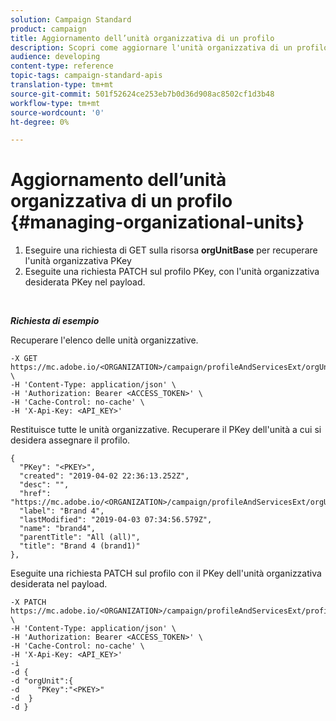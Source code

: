 ```yaml
---
solution: Campaign Standard
product: campaign
title: Aggiornamento dell’unità organizzativa di un profilo
description: Scopri come aggiornare l'unità organizzativa di un profilo con le API.
audience: developing
content-type: reference
topic-tags: campaign-standard-apis
translation-type: tm+mt
source-git-commit: 501f52624ce253eb7b0d36d908ac8502cf1d3b48
workflow-type: tm+mt
source-wordcount: '0'
ht-degree: 0%

---
```



# Aggiornamento dell’unità organizzativa di un profilo {#managing-organizational-units}

1. Eseguire una richiesta di GET sulla risorsa **orgUnitBase** per recuperare l&#39;unità organizzativa PKey
1. Eseguite una richiesta PATCH sul profilo PKey, con l&#39;unità organizzativa desiderata PKey nel payload.

<br/>

***Richiesta di esempio***

Recuperare l&#39;elenco delle unità organizzative.

```
-X GET https://mc.adobe.io/<ORGANIZATION>/campaign/profileAndServicesExt/orgUnitBase/ \
-H 'Content-Type: application/json' \
-H 'Authorization: Bearer <ACCESS_TOKEN>' \
-H 'Cache-Control: no-cache' \
-H 'X-Api-Key: <API_KEY>'
```

Restituisce tutte le unità organizzative. Recuperare il PKey dell&#39;unità a cui si desidera assegnare il profilo.

```
{
  "PKey": "<PKEY>",
  "created": "2019-04-02 22:36:13.252Z",
  "desc": "",
  "href": "https://mc.adobe.io/<ORGANIZATION>/campaign/profileAndServicesExt/orgUnitBase/<PKEY>",
  "label": "Brand 4",
  "lastModified": "2019-04-03 07:34:56.579Z",
  "name": "brand4",
  "parentTitle": "All (all)",
  "title": "Brand 4 (brand1)"
},
```

Eseguite una richiesta PATCH sul profilo con il PKey dell&#39;unità organizzativa desiderata nel payload.

```
-X PATCH https://mc.adobe.io/<ORGANIZATION>/campaign/profileAndServicesExt/profile/<PKEY> \
-H 'Content-Type: application/json' \
-H 'Authorization: Bearer <ACCESS_TOKEN>' \
-H 'Cache-Control: no-cache' \
-H 'X-Api-Key: <API_KEY>'
-i
-d {
-d "orgUnit":{
-d    "PKey":"<PKEY>"
-d  }
-d }
```

<!-- + réponse -->
